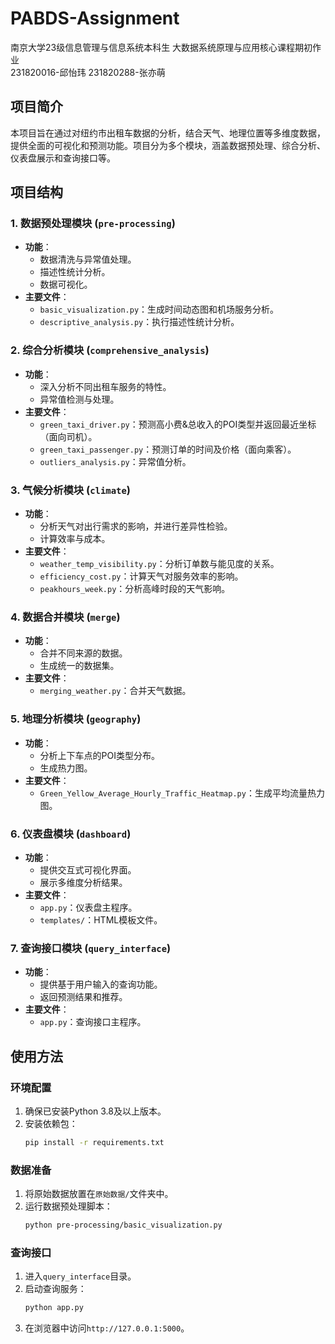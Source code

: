 # PABDS-Assignment
南京大学23级信息管理与信息系统本科生 大数据系统原理与应用核心课程期初作业  
231820016-邱怡玮 231820288-张亦萌

## 项目简介
本项目旨在通过对纽约市出租车数据的分析，结合天气、地理位置等多维度数据，提供全面的可视化和预测功能。项目分为多个模块，涵盖数据预处理、综合分析、仪表盘展示和查询接口等。

## 项目结构

### 1. 数据预处理模块 (`pre-processing`)
- **功能**：
  - 数据清洗与异常值处理。
  - 描述性统计分析。
  - 数据可视化。
- **主要文件**：
  - `basic_visualization.py`：生成时间动态图和机场服务分析。
  - `descriptive_analysis.py`：执行描述性统计分析。

### 2. 综合分析模块 (`comprehensive_analysis`)
- **功能**：
  - 深入分析不同出租车服务的特性。
  - 异常值检测与处理。
- **主要文件**：
  - `green_taxi_driver.py`：预测高小费&总收入的POI类型并返回最近坐标（面向司机）。
  - `green_taxi_passenger.py`：预测订单的时间及价格（面向乘客）。
  - `outliers_analysis.py`：异常值分析。

### 3. 气候分析模块 (`climate`)
- **功能**：
  - 分析天气对出行需求的影响，并进行差异性检验。
  - 计算效率与成本。
- **主要文件**：
  - `weather_temp_visibility.py`：分析订单数与能见度的关系。
  - `efficiency_cost.py`：计算天气对服务效率的影响。
  - `peakhours_week.py`：分析高峰时段的天气影响。

### 4. 数据合并模块 (`merge`)
- **功能**：
  - 合并不同来源的数据。
  - 生成统一的数据集。
- **主要文件**：
  - `merging_weather.py`：合并天气数据。

### 5. 地理分析模块 (`geography`)
- **功能**：
  - 分析上下车点的POI类型分布。
  - 生成热力图。
- **主要文件**：
  - `Green_Yellow_Average_Hourly_Traffic_Heatmap.py`：生成平均流量热力图。

### 6. 仪表盘模块 (`dashboard`)
- **功能**：
  - 提供交互式可视化界面。
  - 展示多维度分析结果。
- **主要文件**：
  - `app.py`：仪表盘主程序。
  - `templates/`：HTML模板文件。

### 7. 查询接口模块 (`query_interface`)
- **功能**：
  - 提供基于用户输入的查询功能。
  - 返回预测结果和推荐。
- **主要文件**：
  - `app.py`：查询接口主程序。

## 使用方法

### 环境配置
1. 确保已安装Python 3.8及以上版本。
2. 安装依赖包：
   ```bash
   pip install -r requirements.txt
   ```

### 数据准备
1. 将原始数据放置在`原始数据/`文件夹中。
2. 运行数据预处理脚本：
   ```bash
   python pre-processing/basic_visualization.py
   ```


### 查询接口
1. 进入`query_interface`目录。
2. 启动查询服务：
   ```bash
   python app.py
   ```
3. 在浏览器中访问`http://127.0.0.1:5000`。


